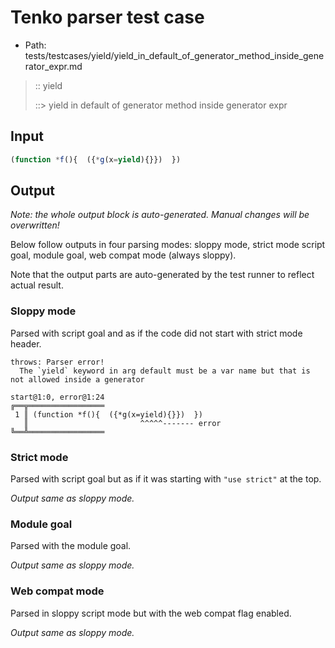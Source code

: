 # Tenko parser test case

- Path: tests/testcases/yield/yield_in_default_of_generator_method_inside_generator_expr.md

> :: yield
>
> ::> yield in default of generator method inside generator expr

## Input


`````js
(function *f(){  ({*g(x=yield){}})  })
`````

## Output

_Note: the whole output block is auto-generated. Manual changes will be overwritten!_

Below follow outputs in four parsing modes: sloppy mode, strict mode script goal, module goal, web compat mode (always sloppy).

Note that the output parts are auto-generated by the test runner to reflect actual result.

### Sloppy mode

Parsed with script goal and as if the code did not start with strict mode header.

`````
throws: Parser error!
  The `yield` keyword in arg default must be a var name but that is not allowed inside a generator

start@1:0, error@1:24
╔══╦═════════════════
 1 ║ (function *f(){  ({*g(x=yield){}})  })
   ║                         ^^^^^------- error
╚══╩═════════════════

`````

### Strict mode

Parsed with script goal but as if it was starting with `"use strict"` at the top.

_Output same as sloppy mode._

### Module goal

Parsed with the module goal.

_Output same as sloppy mode._

### Web compat mode

Parsed in sloppy script mode but with the web compat flag enabled.

_Output same as sloppy mode._
